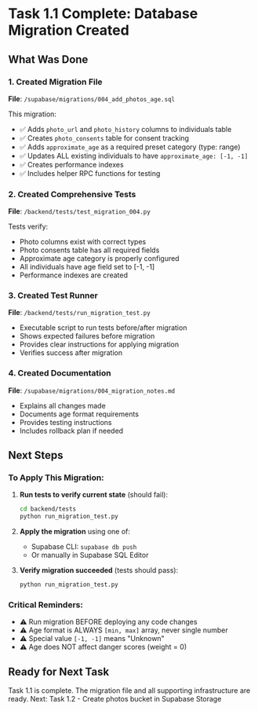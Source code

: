 # Task 1.1 Complete: Database Migration Created

## What Was Done

### 1. Created Migration File
**File**: `/supabase/migrations/004_add_photos_age.sql`

This migration:
- ✅ Adds `photo_url` and `photo_history` columns to individuals table
- ✅ Creates `photo_consents` table for consent tracking
- ✅ Adds `approximate_age` as a required preset category (type: range)
- ✅ Updates ALL existing individuals to have `approximate_age: [-1, -1]`
- ✅ Creates performance indexes
- ✅ Includes helper RPC functions for testing

### 2. Created Comprehensive Tests
**File**: `/backend/tests/test_migration_004.py`

Tests verify:
- Photo columns exist with correct types
- Photo consents table has all required fields
- Approximate age category is properly configured
- All individuals have age field set to [-1, -1]
- Performance indexes are created

### 3. Created Test Runner
**File**: `/backend/tests/run_migration_test.py`

- Executable script to run tests before/after migration
- Shows expected failures before migration
- Provides clear instructions for applying migration
- Verifies success after migration

### 4. Created Documentation
**File**: `/supabase/migrations/004_migration_notes.md`

- Explains all changes made
- Documents age format requirements
- Provides testing instructions
- Includes rollback plan if needed

## Next Steps

### To Apply This Migration:

1. **Run tests to verify current state** (should fail):
   ```bash
   cd backend/tests
   python run_migration_test.py
   ```

2. **Apply the migration** using one of:
   - Supabase CLI: `supabase db push`
   - Or manually in Supabase SQL Editor

3. **Verify migration succeeded** (tests should pass):
   ```bash
   python run_migration_test.py
   ```

### Critical Reminders:
- ⚠️ Run migration BEFORE deploying any code changes
- ⚠️ Age format is ALWAYS `[min, max]` array, never single number
- ⚠️ Special value `[-1, -1]` means "Unknown"
- ⚠️ Age does NOT affect danger scores (weight = 0)

## Ready for Next Task
Task 1.1 is complete. The migration file and all supporting infrastructure are ready.
Next: Task 1.2 - Create photos bucket in Supabase Storage